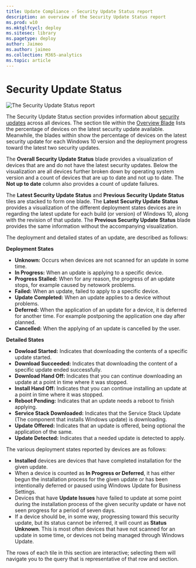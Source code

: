 ```yaml
---
title: Update Compliance - Security Update Status report
description: an overview of the Security Update Status report
ms.prod: w10
ms.mktglfcycl: deploy
ms.sitesec: library
ms.pagetype: deploy
author: Jaimeo
ms.author: jaimeo
ms.collection: M365-analytics
ms.topic: article
---
```


# Security Update Status

![The Security Update Status report](images/UC_workspace_SU_status.png)

The Security Update Status section provides information about [security updates](waas-quick-start.md#definitions) across all devices. The section tile within the [Overview Blade](update-compliance-using.md#overview-blade) lists the percentage of devices on the latest security update available. Meanwhile, the blades within show the percentage of devices on the latest security update for each Windows 10 version and the deployment progress toward the latest two security updates.  

The **Overall Security Update Status** blade provides a visualization of devices that are and do not have the latest security updates. Below the visualization are all devices further broken down by operating system version and a count of devices that are up to date and not up to date. The **Not up to date** column also provides a count of update failures.
 
The **Latest Security Update Status** and **Previous Security Update Status** tiles are stacked to form one blade. The **Latest Security Update Status** provides a visualization of the different deployment states devices are in regarding the latest update for each build (or version) of Windows 10, along with the revision of that update. The **Previous Security Update Status** blade provides the same information without the accompanying visualization. 

The deployment and detailed states of an update, are described as follows:

**Deployment States**
* **Unknown:** Occurs when devices are not scanned for an update in some time.
* **In Progress:** When an update is applying to a specific device.
* **Progress Stalled:** When for any reason, the progress of an update stops, for example caused by netowork problems.
* **Failed:** When an update, failed to apply to a specific device.
* **Update Completed:** When an update applies to a device without problems.
* **Deferred:** When the application of an update for a device, it is deferred for another time. For example postponing the application one day after planned. 
* **Cancelled:** When the applying of an update is cancelled by the user.

**Detailed States**
* **Dowload Started:** Indicates that downloading the contents of a specific update started.
* **Download Succeeded:** Indicates that downloading the content of a specific update ended successfully.
* **Download Hand Off:** Indicates that you can continue downloading an update at a point in time where it was stopped.
* **Install Hand Off:** Indicates that you can continue installing an update at a point in time where it was stopped.
* **Reboot Pending:** Indicates that an update needs a reboot to finish applying.
* **Service Stack Downloaded:** Indicates that the Service Stack Update (The component that installs Windows update) is downloading.
* **Update Offered:** Indicates that an update is offered, being optional the application of the same.
* **Update Detected:** Indicates that a needed update is detected to apply.
 
The various deployment states reported by devices are as follows:
* **Installed** devices are devices that have completed installation for the given update.
* When a device is counted as **In Progress or Deferred**, it has either begun the installation process for the given update or has been intentionally deferred or paused using Windows Update for Business Settings.
* Devices that have **Update Issues** have failed to update at some point during the installation process of the given security update or have not seen progress for a period of seven days.
* If a device should be, in some way, progressing toward this security update, but its status cannot be inferred, it will count as **Status Unknown**. This is most often devices that have not scanned for an update in some time, or devices not being managed through Windows Update.

The rows of each tile in this section are interactive; selecting them will navigate you to the query that is representative of that row and section. 
